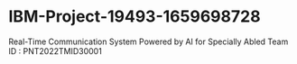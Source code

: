 # IBM-Project-19493-1659698728
Real-Time Communication System Powered by AI for Specially Abled
Team ID : PNT2022TMID30001
